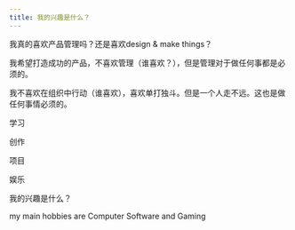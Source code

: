 ```yaml
---
title: 我的兴趣是什么？
---
```

我真的喜欢产品管理吗？还是喜欢design & make things？

我希望打造成功的产品，不喜欢管理（谁喜欢？），但是管理对于做任何事都是必须的。

我不喜欢在组织中行动（谁喜欢），喜欢单打独斗。但是一个人走不远。这也是做任何事情必须的。

学习

创作

项目

娱乐

我的兴趣是什么？

my main hobbies are Computer Software and Gaming
